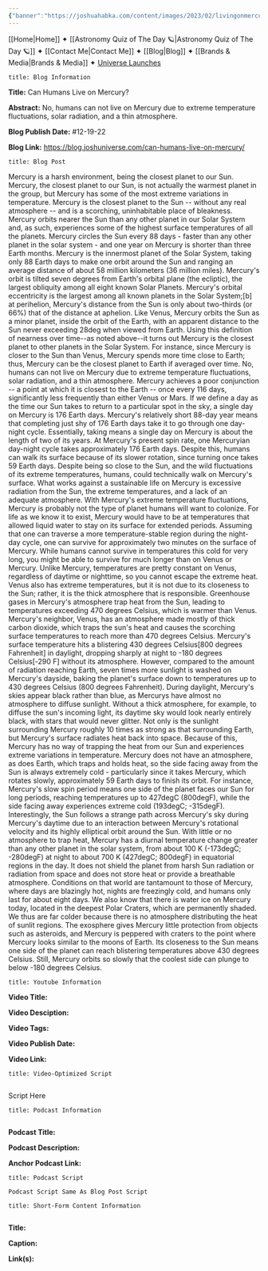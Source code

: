 ```yaml
---
{"banner":"https://joshuahabka.com/content/images/2023/02/livingonmercury--1-.png","banner_x":0.5,"dg-publish":true,"permalink":"/blog/can-humans-live-on-mercury/","dgPassFrontmatter":true,"noteIcon":"","created":"","updated":""}
---
```




<div class="transclusion internal-embed is-loaded"><div class="markdown-embed">



[[Home\|Home]] ✦ [[Astronomy Quiz of The Day 🪐\|Astronomy Quiz of The Day 🪐]] ✦ [[Contact Me\|Contact Me]] ✦ [[Blog\|Blog]] ✦ [[Brands & Media\|Brands & Media]] ✦ [Universe Launches](https://stardashusa.com/)


</div></div>


```ad-info
title: Blog Information
```

**Title:** Can Humans Live on Mercury?

**Abstract:** No, humans can not live on Mercury due to extreme temperature fluctuations, solar radiation, and a thin atmosphere.

**Blog Publish Date:** #12-19-22

**Blog Link:** https://blog.joshuniverse.com/can-humans-live-on-mercury/

```ad-abstract
title: Blog Post
```

Mercury is a harsh environment, being the closest planet to our Sun. Mercury, the closest planet to our Sun, is not actually the warmest planet in the group, but Mercury has some of the most extreme variations in temperature. Mercury is the closest planet to the Sun -- without any real atmosphere -- and is a scorching, uninhabitable place of bleakness.
Mercury orbits nearer the Sun than any other planet in our Solar System and, as such, experiences some of the highest surface temperatures of all the planets. Mercury circles the Sun every 88 days - faster than any other planet in the solar system - and one year on Mercury is shorter than three Earth months. Mercury is the innermost planet of the Solar System, taking only 88 Earth days to make one orbit around the Sun and ranging an average distance of about 58 million kilometers (36 million miles).
Mercury's orbit is tilted seven degrees from Earth's orbital plane (the ecliptic), the largest obliquity among all eight known Solar Planets. Mercury's orbital eccentricity is the largest among all known planets in the Solar System;[b] at perihelion, Mercury's distance from the Sun is only about two-thirds (or 66%) that of the distance at aphelion. Like Venus, Mercury orbits the Sun as a minor planet, inside the orbit of the Earth, with an apparent distance to the Sun never exceeding 28deg when viewed from Earth.
Using this definition of nearness over time--as noted above--it turns out Mercury is the closest planet to other planets in the Solar System. For instance, since Mercury is closer to the Sun than Venus, Mercury spends more time close to Earth; thus, Mercury can be the closest planet to Earth if averaged over time.
No, humans can not live on Mercury due to extreme temperature fluctuations, solar radiation, and a thin atmosphere.
Mercury achieves a poor conjunction -- a point at which it is closest to the Earth -- once every 116 days, significantly less frequently than either Venus or Mars. If we define a day as the time our Sun takes to return to a particular spot in the sky, a single day on Mercury is 176 Earth days.
Mercury's relatively short 88-day year means that completing just shy of 176 Earth days take it to go through one day-night cycle. Essentially, taking means a single day on Mercury is about the length of two of its years. At Mercury's present spin rate, one Mercuryian day-night cycle takes approximately 176 Earth days.
Despite this, humans can walk its surface because of its slower rotation, since turning once takes 59 Earth days. Despite being so close to the Sun, and the wild fluctuations of its extreme temperatures, humans, could technically walk on Mercury's surface.
What works against a sustainable life on Mercury is excessive radiation from the Sun, the extreme temperatures, and a lack of an adequate atmosphere. With Mercury's extreme temperature fluctuations, Mercury is probably not the type of planet humans will want to colonize. For life as we know it to exist, Mercury would have to be at temperatures that allowed liquid water to stay on its surface for extended periods.
Assuming that one can traverse a more temperature-stable region during the night-day cycle, one can survive for approximately two minutes on the surface of Mercury. While humans cannot survive in temperatures this cold for very long, you might be able to survive for much longer than on Venus or Mercury. Unlike Mercury, temperatures are pretty constant on Venus, regardless of daytime or nighttime, so you cannot escape the extreme heat.
Venus also has extreme temperatures, but it is not due to its closeness to the Sun; rather, it is the thick atmosphere that is responsible. Greenhouse gases in Mercury's atmosphere trap heat from the Sun, leading to temperatures exceeding 470 degrees Celsius, which is warmer than Venus.
Mercury's neighbor, Venus, has an atmosphere made mostly of thick carbon dioxide, which traps the sun's heat and causes the scorching surface temperatures to reach more than 470 degrees Celsius. Mercury's surface temperature hits a blistering 430 degrees Celsius[800 degrees Fahrenheit] in daylight, dropping sharply at night to -180 degrees Celsius[-290 F] without its atmosphere.
However, compared to the amount of radiation reaching Earth, seven times more sunlight is washed on Mercury's dayside, baking the planet's surface down to temperatures up to 430 degrees Celsius (800 degrees Fahrenheit). During daylight, Mercury's skies appear black rather than blue, as Mercurys have almost no atmosphere to diffuse sunlight. Without a thick atmosphere, for example, to diffuse the sun's incoming light, its daytime sky would look nearly entirely black, with stars that would never glitter.
Not only is the sunlight surrounding Mercury roughly 10 times as strong as that surrounding Earth, but Mercury's surface radiates heat back into space. Because of this, Mercury has no way of trapping the heat from our Sun and experiences extreme variations in temperature. Mercury does not have an atmosphere, as does Earth, which traps and holds heat, so the side facing away from the Sun is always extremely cold - particularly since it takes Mercury, which rotates slowly, approximately 59 Earth days to finish its orbit.
For instance, Mercury's slow spin period means one side of the planet faces our Sun for long periods, reaching temperatures up to 427degC (800degF), while the side facing away experiences extreme cold (193degC; -315degF).
Interestingly, the Sun follows a strange path across Mercury's sky during Mercury's daytime due to an interaction between Mercury's rotational velocity and its highly elliptical orbit around the Sun.
With little or no atmosphere to trap heat, Mercury has a diurnal temperature change greater than any other planet in the solar system, from about 100 K (-173degC; -280degF) at night to about 700 K (427degC; 800degF) in equatorial regions in the day. It does not shield the planet from harsh Sun radiation or radiation from space and does not store heat or provide a breathable atmosphere. Conditions on that world are tantamount to those of Mercury, where days are blazingly hot, nights are freezingly cold, and humans only last for about eight days.
We also know that there is water ice on Mercury today, located in the deepest Polar Craters, which are permanently shaded. We thus are far colder because there is no atmosphere distributing the heat of sunlit regions.
The exosphere gives Mercury little protection from objects such as asteroids, and Mercury is peppered with craters to the point where Mercury looks similar to the moons of Earth. Its closeness to the Sun means one side of the planet can reach blistering temperatures above 430 degrees Celsius. Still, Mercury orbits so slowly that the coolest side can plunge to below -180 degrees Celsius.

```ad-info
title: Youtube Information
```

**Video Title:**

**Video Desciption:**

**Video Tags:**

**Video Publish Date:**

**Video Link:**

```ad-abstract
title: Video-Optimized Script


```

Script Here

```ad-info
title: Podcast Information


```

**Podcast Title:**

**Podcast Description:**

**Anchor Podcast Link:**

```ad-info
title: Podcast Script

Podcast Script Same As Blog Post Script

```


```ad-info
title: Short-Form Content Information


```

**Title:**

**Caption:**

**Link(s):**

